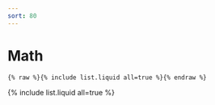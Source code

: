 ```yaml
---
sort: 80
---
```


# Math

```
{% raw %}{% include list.liquid all=true %}{% endraw %}
```

{% include list.liquid all=true %}

